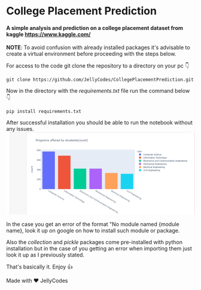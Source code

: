 # College Placement Prediction

#### A simple analysis and prediction on a college placement dataset from kaggle https://www.kaggle.com/

__NOTE__: To avoid confusion with already installed packages it's advisable to create a virtual environment before proceeding with the steps below.

For access to the code git clone the repository to a directory on your pc 👇
```
git clone https://github.com/JellyCodes/CollegePlacementPrediction.git
```

Now in the directory with the _requirements.txt_ file run the command below 👇
```
pip install requirements.txt
```

After successful installation you should be able to run the notebook without any issues.
![](image.png)

In the case you get an error of the format "No module named {module name}, look it up on google on how to install such module or package.

Also the _collection_ and _pickle_ packages come pre-installed with python installation but in the case of you getting an error when importing them just look it up as I previously stated.

That's basically it. Enjoy 👍

Made with ❤ JellyCodes